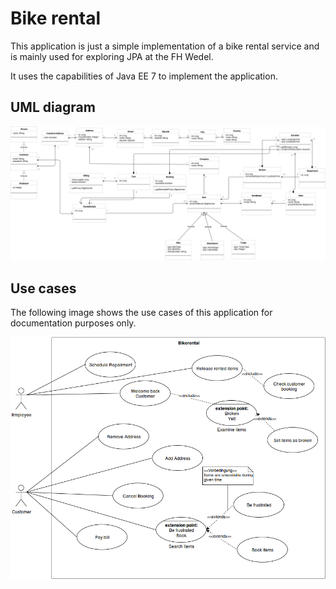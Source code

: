 # Bike rental

This application is just a simple implementation of a bike rental service and
is mainly used for exploring JPA at the FH Wedel.

It uses the capabilities of Java EE 7 to implement the application.

## UML diagram

![Use cases for bikerental](https://raw.githubusercontent.com/noobymatze/bikerental/master/bikerental-uml.png)

## Use cases

The following image shows the use cases of this application for documentation 
purposes only.

![Use cases for bikerental](https://raw.githubusercontent.com/noobymatze/bikerental/master/bikerental-use-cases-final.png)


